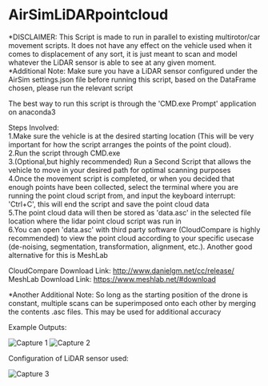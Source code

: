 # AirSimLiDARpointcloud

*DISCLAIMER: This Script is made to run in parallel to existing multirotor/car movement scripts. It does not have any effect on the vehicle used when it comes to displacement of any sort, it is just meant to scan and model whatever the LiDAR sensor is able to see at any given moment.<br /> 
*Additional Note: Make sure you have a LiDAR sensor configured under the AirSim settings.json file before running this script, based on the DataFrame chosen, please run the relevant script<br />  

The best way to run this script is through the 'CMD.exe Prompt' application on anaconda3<br /> 

Steps Involved:<br /> 
1.Make sure the vehicle is at the desired starting location (This will be very important for how the script arranges the points of the point cloud).<br /> 
2.Run the script through CMD.exe<br /> 
3.(Optional,but highly recommended) Run a Second Script that allows the vehicle to move in your desired path for optimal scanning purposes<br /> 
4.Once the movement script is completed, or when you decided that enough points have been collected, select the terminal where you are running the point cloud script from, and input the keyboard interrupt: 'Ctrl+C', this will end the script and save the point cloud data<br /> 
5.The point cloud data will then be stored as 'data.asc' in the selected file location where the lidar point cloud script was run in<br /> 
6.You can open 'data.asc' with third party software (CloudCompare is highly recommended) to view the point cloud according to your specific usecase (de-noising, segmentation, transformation, alignment, etc.). Another good alternative for this is MeshLab<br /> 

CloudCompare Download Link: http://www.danielgm.net/cc/release/<br /> 
MeshLab Download Link: https://www.meshlab.net/#download<br /> 

*Another Additional Note: So long as the starting position of the drone is constant, multiple scans can be superimposed onto each other by merging the contents .asc files. This may be used for additional accuracy<br />

Example Outputs:

![Capture 1](https://user-images.githubusercontent.com/44498143/110518904-affa2700-8147-11eb-9b53-ac47e56a1c8d.PNG)
![Capture 2](https://user-images.githubusercontent.com/44498143/110518912-b2f51780-8147-11eb-992e-c09fd336abd8.PNG)

Configuration of LiDAR sensor used:

![Capture 3](https://user-images.githubusercontent.com/44498143/110519310-1da65300-8148-11eb-9fc8-e1593f6430ec.PNG)
